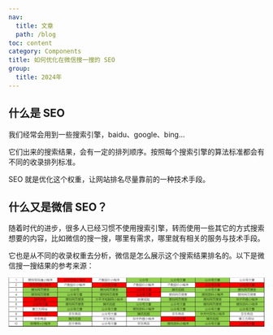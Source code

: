 ```yaml
---
nav:
  title: 文章
  path: /blog
toc: content
category: Components
title: 如何优化在微信搜一搜的 SEO
group:
  title: 2024年
---
```


## 什么是 SEO

我们经常会用到一些搜索引擎，baidu、google、bing...

它们出来的搜索结果，会有一定的排列顺序。按照每个搜索引擎的算法标准都会有不同的收录排列标准。

SEO 就是优化这个权重，让网站排名尽量靠前的一种技术手段。

## 什么又是微信 SEO？

随着时代的进步，很多人已经习惯不使用搜索引擎，转而使用一些其它的方式搜索想要的内容，比如微信的搜一搜，哪里有需求，哪里就有相关的服务与技术手段。

它也是从不同的收录权重去分析，微信是怎么展示这个搜索结果排名的。以下是微信搜一搜结果的参考来源：

![image.png](./imgs/20240325-1.png)
